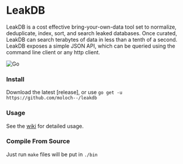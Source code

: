 # LeakDB

LeakDB is a cost effective bring-your-own-data tool set to normalize, deduplicate, index, sort, and search leaked databases. Once curated, LeakDB can search terabytes of data in less than a tenth of a second. LeakDB exposes a simple JSON API, which can be queried using the command line client or any http client.

![Go](https://github.com/moloch--/leakdb/workflows/Go/badge.svg?branch=master)

### Install

Download the latest [release], or use `go get -u https://github.com/moloch--/leakdb`

### Usage

See the [wiki](https://github.com/moloch--/leakdb/wiki) for detailed usage.


### Compile From Source

Just run `make` files will be put in `./bin`

